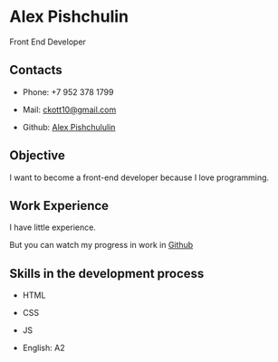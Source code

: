 # Alex Pishchulin
Front End Developer
## Contacts
* Phone: +7 952 378 1799

* Mail: ckott10@gmail.com

* Github: [Alex Pishchululin](https://github.com/ckott10) 

## Objective

I want to become a front-end developer because I love programming.
## Work Experience

I have little experience.

But you can watch my progress in work in [Github](ckott10)


## Skills in the development process

* HTML

* CSS

* JS

* English: A2</p>